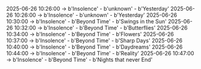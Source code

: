 2025-06-26 10:26:00 -> b'Insolence' - b'unknown' - b'Yesterday'
2025-06-26 10:26:00 -> b'Insolence' - b'unknown' - b'Yesterday'
2025-06-26 10:30:00 -> b'Insolence' - b'Beyond Time' - b'Swings in the Sun'
2025-06-26 10:32:00 -> b'Insolence' - b'Beyond Time' - b'Butterflies'
2025-06-26 10:34:00 -> b'Insolence' - b'Beyond Time' - b'Flowers'
2025-06-26 10:37:00 -> b'Insolence' - b'Beyond Time' - b'Sharp Days'
2025-06-26 10:40:00 -> b'Insolence' - b'Beyond Time' - b'Daydreams'
2025-06-26 10:44:00 -> b'Insolence' - b'Beyond Time' - b'Reality'
2025-06-26 10:47:00 -> b'Insolence' - b'Beyond Time' - b'Nights that never End'
